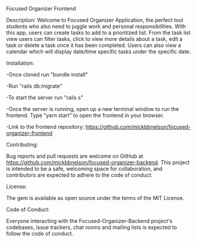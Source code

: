Focused Organizer Frontend

Description: Welcome to Focused Organizer Application, the perfect tool students who also need to juggle work and personal responsibilities.  With this app, users can create tasks to add to a prioritized list.  From the task list view users can filter tasks, click to view more details about a task, edit a task or delete a task once it has been completed.  Users can also view a calendar which will display date/time specific tasks under the specific date.

Installation:

-Once cloned run "bundle install"

-Run "rails db:migrate"

-To start the server run "rails s"

-Once the server is running, open up a new terminal window to run the frontend. Type "yarn start" to open the frontend in your browser.

-Link to the frontend repository: https://github.com/mickbbnelson/focused-organizer-frontend

Contributing:

Bug reports and pull requests are welcome on GitHub at https://github.com/mickbbnelson/focused-organizer-backend. This project is intended to be a safe, welcoming space for collaboration, and contributors are expected to adhere to the code of conduct.

License:

The gem is available as open source under the terms of the MIT License.

Code of Conduct:

Everyone interacting with the Focused-Organizer-Backend project's codebases, issue trackers, chat rooms and mailing lists is expected to follow the code of conduct.
